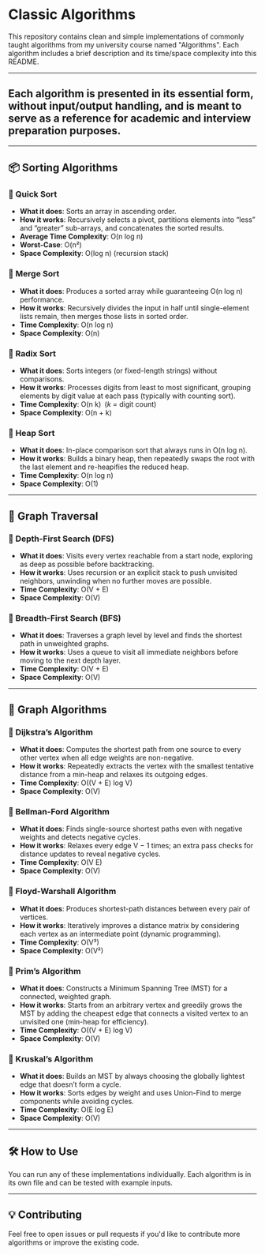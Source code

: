 # Classic Algorithms

This repository contains clean and simple implementations of commonly taught algorithms from my university course named "Algorithms". Each algorithm includes a brief description and its time/space complexity into this README.

---

## Each algorithm is presented in its essential form, without input/output handling, and is meant to serve as a reference for academic and interview preparation purposes.

---
## 📦 Sorting Algorithms

### 🔹 Quick Sort
- **What it does**: Sorts an array in ascending order.
- **How it works**: Recursively selects a pivot, partitions elements into “less” and “greater” sub-arrays, and concatenates the sorted results.
- **Average Time Complexity**: O(n log n)
- **Worst-Case**: O(n²)
- **Space Complexity**: O(log n) (recursion stack)

### 🔹 Merge Sort
- **What it does**: Produces a sorted array while guaranteeing O(n log n) performance.
- **How it works**: Recursively divides the input in half until single-element lists remain, then merges those lists in sorted order.
- **Time Complexity**: O(n log n)
- **Space Complexity**: O(n)

### 🔹 Radix Sort
- **What it does**: Sorts integers (or fixed-length strings) without comparisons.
- **How it works**: Processes digits from least to most significant, grouping elements by digit value at each pass (typically with counting sort).
- **Time Complexity**: O(n k) (*k* = digit count)
- **Space Complexity**: O(n + k)

### 🔹 Heap Sort
- **What it does**: In-place comparison sort that always runs in O(n log n).
- **How it works**: Builds a binary heap, then repeatedly swaps the root with the last element and re-heapifies the reduced heap.
- **Time Complexity**: O(n log n)
- **Space Complexity**: O(1)

---

## 🌲 Graph Traversal

### 🔹 Depth-First Search (DFS)
- **What it does**: Visits every vertex reachable from a start node, exploring as deep as possible before backtracking.
- **How it works**: Uses recursion or an explicit stack to push unvisited neighbors, unwinding when no further moves are possible.
- **Time Complexity**: O(V + E)
- **Space Complexity**: O(V)

### 🔹 Breadth-First Search (BFS)
- **What it does**: Traverses a graph level by level and finds the shortest path in unweighted graphs.
- **How it works**: Uses a queue to visit all immediate neighbors before moving to the next depth layer.
- **Time Complexity**: O(V + E)
- **Space Complexity**: O(V)

---

## 🧠 Graph Algorithms

### 🔹 Dijkstra’s Algorithm
- **What it does**: Computes the shortest path from one source to every other vertex when all edge weights are non-negative.
- **How it works**: Repeatedly extracts the vertex with the smallest tentative distance from a min-heap and relaxes its outgoing edges.
- **Time Complexity**: O((V + E) log V)
- **Space Complexity**: O(V)

### 🔹 Bellman-Ford Algorithm
- **What it does**: Finds single-source shortest paths even with negative weights and detects negative cycles.
- **How it works**: Relaxes every edge V − 1 times; an extra pass checks for distance updates to reveal negative cycles.
- **Time Complexity**: O(V E)
- **Space Complexity**: O(V)

### 🔹 Floyd-Warshall Algorithm
- **What it does**: Produces shortest-path distances between every pair of vertices.
- **How it works**: Iteratively improves a distance matrix by considering each vertex as an intermediate point (dynamic programming).
- **Time Complexity**: O(V³)
- **Space Complexity**: O(V²)

### 🔹 Prim’s Algorithm
- **What it does**: Constructs a Minimum Spanning Tree (MST) for a connected, weighted graph.
- **How it works**: Starts from an arbitrary vertex and greedily grows the MST by adding the cheapest edge that connects a visited vertex to an unvisited one (min-heap for efficiency).
- **Time Complexity**: O((V + E) log V)
- **Space Complexity**: O(V)

### 🔹 Kruskal’s Algorithm
- **What it does**: Builds an MST by always choosing the globally lightest edge that doesn’t form a cycle.
- **How it works**: Sorts edges by weight and uses Union-Find to merge components while avoiding cycles.
- **Time Complexity**: O(E log E)
- **Space Complexity**: O(V)

---

## 🛠 How to Use

You can run any of these implementations individually. Each algorithm is in its own file and can be tested with example inputs.

---

## 💡 Contributing

Feel free to open issues or pull requests if you'd like to contribute more algorithms or improve the existing code.
